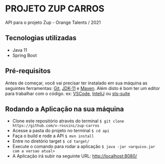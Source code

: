 # PROJETO ZUP CARROS
 API para o projeto Zup - Orange Talents / 2021 

## Tecnologias utilizadas
- Java 11
- Spring Boot

## Pré-requisitos
Antes de começar, você vai precisar ter instalado em sua máquina as seguintes ferramentas:
[Git](https://git-scm.com), [JDK-11](https://www.oracle.com/br/java/technologies/javase-jdk11-downloads.html) e [Maven](https://maven.apache.org/download.cgi).
Além disto é bom ter um editor para trabalhar com o código. ex: [VSCode](https://code.visualstudio.com/), [InteliJ](https://www.jetbrains.com/pt-br/idea/) ou [sts-suite](https://spring.io/tools)

## Rodando a Aplicação na sua máquina
- Clone este repositório através do terminal ``` $ git clone https://github.com/v-rossini/zup-carros ```
- Acesse a pasta do projeto no terminal ``` $ cd api ```
- Faça o build e rode a API ``` $ mvn install ```
- Entre no diretório target ``` $ cd target/ ```
- Execute o comando para rodar a aplicação ``` $ java -jar <arquivo.jar com a versao atual> ```
- A Aplicação irá subir na seguinte URL:  [http://localhost:8080/](http://localhost:8080/)
